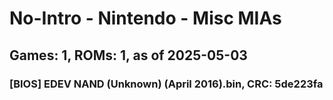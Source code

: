 # No-Intro - Nintendo - Misc MIAs
## Games: 1, ROMs: 1, as of 2025-05-03

### [BIOS] EDEV NAND (Unknown) (April 2016).bin, CRC: 5de223fa
